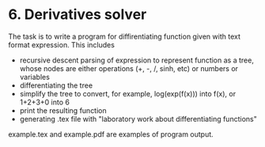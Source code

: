 # 6. Derivatives solver

The task is to write a program for diffirentiating function given with text format expression. This includes
- recursive descent parsing of expression to represent function as a tree, whose nodes are either operations (+, -, /, sinh, etc) or numbers or variables
- differentiating the tree
- simplify the tree to convert, for example, log(exp(f(x))) into f(x), or 1+2+3+0 into 6 
- print the resulting function
- generating .tex file with "laboratory work about differentiating functions"

example.tex and example.pdf are examples of program output.
